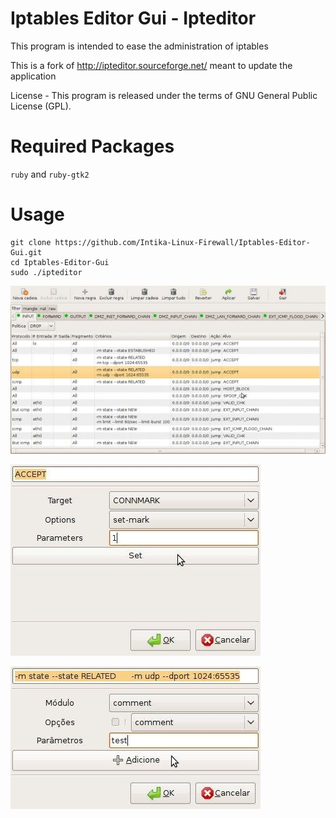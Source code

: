 # Iptables Editor Gui - Ipteditor

This program is intended to ease the administration of iptables

This is a fork of http://ipteditor.sourceforge.net/ meant to update the application

License - This program is released under the terms of GNU General Public License (GPL).

# Required Packages

`ruby` and `ruby-gtk2`

# Usage 

```
git clone https://github.com/Intika-Linux-Firewall/Iptables-Editor-Gui.git
cd Iptables-Editor-Gui
sudo ./ipteditor
```

![alt text](https://raw.githubusercontent.com/Intika-Linux-Firewall/Iptables-Editor-Gui/master/captures/1.jpeg)

![alt text](https://raw.githubusercontent.com/Intika-Linux-Firewall/Iptables-Editor-Gui/master/captures/2.jpeg)

![alt text](https://raw.githubusercontent.com/Intika-Linux-Firewall/Iptables-Editor-Gui/master/captures/3.jpeg)

